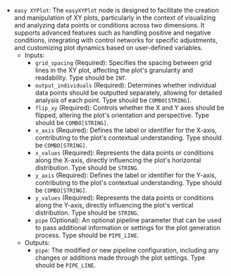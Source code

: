 - `easy XYPlot`: The `easyXYPlot` node is designed to facilitate the creation and manipulation of XY plots, particularly in the context of visualizing and analyzing data points or conditions across two dimensions. It supports advanced features such as handling positive and negative conditions, integrating with control networks for specific adjustments, and customizing plot dynamics based on user-defined variables.
    - Inputs:
        - `grid_spacing` (Required): Specifies the spacing between grid lines in the XY plot, affecting the plot's granularity and readability. Type should be `INT`.
        - `output_individuals` (Required): Determines whether individual data points should be outputted separately, allowing for detailed analysis of each point. Type should be `COMBO[STRING]`.
        - `flip_xy` (Required): Controls whether the X and Y axes should be flipped, altering the plot's orientation and perspective. Type should be `COMBO[STRING]`.
        - `x_axis` (Required): Defines the label or identifier for the X-axis, contributing to the plot's contextual understanding. Type should be `COMBO[STRING]`.
        - `x_values` (Required): Represents the data points or conditions along the X-axis, directly influencing the plot's horizontal distribution. Type should be `STRING`.
        - `y_axis` (Required): Defines the label or identifier for the Y-axis, contributing to the plot's contextual understanding. Type should be `COMBO[STRING]`.
        - `y_values` (Required): Represents the data points or conditions along the Y-axis, directly influencing the plot's vertical distribution. Type should be `STRING`.
        - `pipe` (Optional): An optional pipeline parameter that can be used to pass additional information or settings for the plot generation process. Type should be `PIPE_LINE`.
    - Outputs:
        - `pipe`: The modified or new pipeline configuration, including any changes or additions made through the plot settings. Type should be `PIPE_LINE`.

